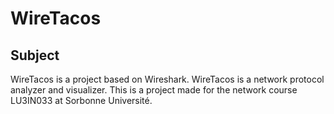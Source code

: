 # WireTacos

## Subject
WireTacos is a project based on Wireshark. WireTacos is a network protocol analyzer and visualizer. This is a project made for the network course LU3IN033 at Sorbonne Université.
